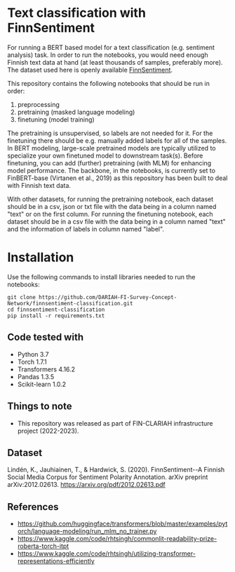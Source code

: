


# Text classification with FinnSentiment

For running a BERT based model for a text classification (e.g. sentiment analysis) task. In order to run the notebooks, you would need enough Finnish text data at hand (at least thousands of samples, preferably more). The dataset used here is openly available [FinnSentiment](https://korp.csc.fi/download/finsen/src/). 

This repository contains the following notebooks that should be run in order:
1. preprocessing
2. pretraining (masked language modeling)
3. finetuning (model training)

The pretraining is unsupervised, so labels are not needed for it. For the finetuning there should be e.g. manually added labels for all of the samples. In BERT modeling, large-scale pretrained models are typically utilized to specialize your own finetuned model to downstream task(s). Before finetuning, you can add (further) pretraining (with MLM) for enhancing model performance. The backbone, in the notebooks, is currently set to FinBERT-base (Virtanen et al., 2019) as this repository has been built to deal with Finnish text data.

With other datasets, for running the pretraining notebook, each dataset should be in a csv, json or txt file with the data being in a column named "text" or on the first column. For running the finetuning notebook, each dataset should be in a csv file with the data being in a column named "text" and the information of labels in column named "label".


# Installation

Use the following commands to install libraries needed to run the notebooks:
```
git clone https://github.com/DARIAH-FI-Survey-Concept-Network/finnsentiment-classification.git
cd finnsentiment-classification
pip install -r requirements.txt
```


## Code tested with
- Python 3.7
- Torch 1.7.1
- Transformers 4.16.2
- Pandas 1.3.5
- Scikit-learn 1.0.2


## Things to note
- This repository was released as part of FIN-CLARIAH infrastructure project (2022-2023). 

## Dataset
Lindén, K., Jauhiainen, T., & Hardwick, S. (2020). FinnSentiment--A Finnish Social Media Corpus for Sentiment Polarity Annotation. arXiv preprint arXiv:2012.02613. https://arxiv.org/pdf/2012.02613.pdf


## References
- https://github.com/huggingface/transformers/blob/master/examples/pytorch/language-modeling/run_mlm_no_trainer.py
- https://www.kaggle.com/code/rhtsingh/commonlit-readability-prize-roberta-torch-itpt
- https://www.kaggle.com/code/rhtsingh/utilizing-transformer-representations-efficiently


